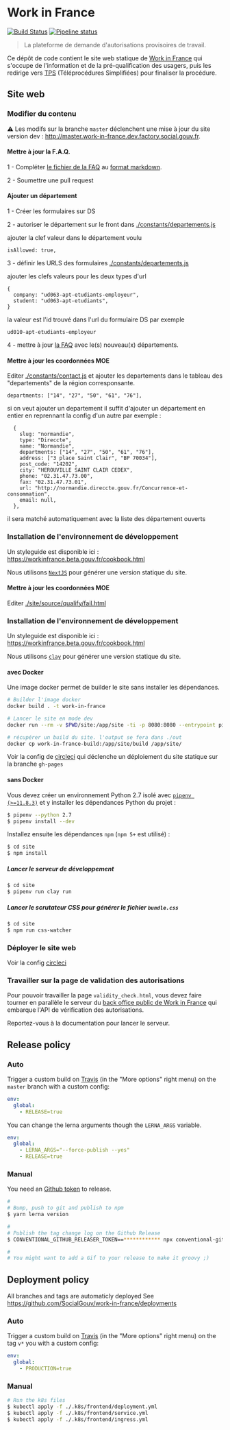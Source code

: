 # Work in France 

[![Build Status][travis-image]][travis-url]
[![Pipeline status][gitlab-image]][gitlab-url]

> La plateforme de demande d'autorisations provisoires de travail.

Ce dépôt de code contient le site web statique de [Work in France](https://workinfrance.beta.gouv.fr) qui s'occupe de l'information et de la pré-qualification des usagers, puis les redirige vers [TPS](https://github.com/betagouv/tps) (Téléprocédures Simplifiées) pour finaliser la procédure.

## Site web

### Modifier du contenu

⚠ Les modifs sur la branche `master` déclenchent une mise à jour du site version dev : http://master.work-in-france.dev.factory.social.gouv.fr.

#### Mettre à jour la F.A.Q.

1 - Compléter [le fichier de la FAQ](https://github.com/SocialGouv/work-in-france/blob/master/contents/faq.mdx) au [format markdown](https://fr.wikipedia.org/wiki/Markdown).

2 - Soumettre une pull request

#### Ajouter un département

1 - Créer les formulaires sur DS

2 - autoriser le département sur le front dans [./constants/departements.js](./constants/departements.js)

ajouter la clef valeur dans le département voulu
```
isAllowed: true,
```

3 - définir les URLS des formulaires [./constants/departements.js](./constants/departements.js) 

ajouter les clefs valeurs pour les deux types d'url

```
{
  company: "ud063-apt-etudiants-employeur",
  student: "ud063-apt-etudiants",
}
```

la valeur est l'id trouvé dans l'url du formulaire DS par exemple
```
ud010-apt-etudiants-employeur
```

4 - mettre à jour [la FAQ](https://github.com/SocialGouv/work-in-france/blob/master/contents/faq.mdx) avec le(s) nouveau(x) départements.

#### Mettre à jour les coordonnées MOE

Editer [./constants/contact.js](./constants/contact.js)
et ajouter les departements dans le tableau des "departements" de la région corresponsante.

```
departments: ["14", "27", "50", "61", "76"],
```

si on veut ajouter un departement il suffit d'ajouter un département en entier
en reprennant la config d'un autre par exemple : 

```
  {
    slug: "normandie",
    type: "Direccte",
    name: "Normandie",
    departments: ["14", "27", "50", "61", "76"],
    address: ["3 place Saint Clair", "BP 70034"],
    post_code: "14202",
    city: "HEROUVILLE SAINT CLAIR CEDEX",
    phone: "02.31.47.73.00",
    fax: "02.31.47.73.01",
    url: "http://normandie.direccte.gouv.fr/Concurrence-et-consommation",
    email: null,
  },
```

il sera matché automatiquement avec la liste des département ouverts

### Installation de l'environnement de développement

Un styleguide est disponible ici : https://workinfrance.beta.gouv.fr/cookbook.html

Nous utilisons [`NextJS`](https://nextjs.org/) pour générer une version statique du site.
#### Mettre à jour les coordonnées MOE

Editer [./site/source/qualify/fail.html](./site/source/qualify/fail.html)

### Installation de l'environnement de développement

Un styleguide est disponible ici : https://workinfrance.beta.gouv.fr/cookbook.html

Nous utilisons [`clay`](http://lucuma.github.io/Clay/) pour générer une version statique du site.

#### avec Docker

Une image docker permet de builder le site sans installer les dépendances.

```sh
# Builder l'image docker
docker build . -t work-in-france

# Lancer le site en mode dev
docker run --rm -v $PWD/site:/app/site -ti -p 8080:8080 --entrypoint pipenv work-in-france run clay run

# récupérer un build du site. l'output se fera dans ./out
docker cp work-in-france-build:/app/site/build /app/site/
```

Voir la config de [circleci](.circleci/config.yml) qui déclenche un déploiement du site statique sur la branche `gh-pages`

#### sans Docker

Vous devez créer un environnement Python 2.7 isolé avec [`pipenv (>=11.8.3)`](https://github.com/pypa/pipenv) et y installer les dépendances Python du projet :

```bash
$ pipenv --python 2.7
$ pipenv install --dev
```

Installez ensuite les dépendances `npm` (`npm 5+` est utilisé) :

```bash
$ cd site
$ npm install
```

##### Lancer le serveur de développement

```bash
$ cd site
$ pipenv run clay run
```

##### Lancer le scrutateur CSS pour générer le fichier `bundle.css`

```bash
$ cd site
$ npm run css-watcher
```

### Déployer le site web

Voir la config [circleci](.circleci/config.yml)

### Travailler sur la page de validation des autorisations

Pour pouvoir travailler la page `validity_check.html`, vous devez faire tourner en parallèle le serveur du [back office public de Work in France](https://github.com/SocialGouv/work-in-france-bo-public) qui embarque l'API de vérification des autorisations.

Reportez-vous à la documentation pour lancer le serveur.

## Release policy

### Auto

Trigger a custom build on [Travis][travis-url] (in the "More options" right menu) on the `master` branch with a custom config:

```yml
env:
  global:
    - RELEASE=true
```

You can change the lerna arguments though the `LERNA_ARGS` variable.

```yml
env:
  global:
    - LERNA_ARGS="--force-publish --yes"
    - RELEASE=true
```

### Manual

You need an [Github token](https://github.com/settings/tokens/new) to release.

```sh
#
# Bump, push to git and publish to npm
$ yarn lerna version

#
# Publish the tag change log on the Github Release
$ CONVENTIONAL_GITHUB_RELEASER_TOKEN==************ npx conventional-github-releaser -p angular

#
# You might want to add a Gif to your release to make it groovy ;)
```

## Deployment policy

All branches and tags are automaticly deployed
See https://github.com/SocialGouv/work-in-france/deployments

### Auto

Trigger a custom build on [Travis][travis-url] (in the "More options" right menu) on the tag `v*` you  with a custom config:

```yml
env:
  global:
    - PRODUCTION=true
```

### Manual

```sh
# Run the k8s files
$ kubectl apply -f ./.k8s/frontend/deployment.yml
$ kubectl apply -f ./.k8s/frontend/service.yml
$ kubectl apply -f ./.k8s/frontend/ingress.yml
```

[travis-image]: http://travis-ci.com/SocialGouv/work-in-france.svg?branch=master
[travis-url]: http://travis-ci.com/SocialGouv/work-in-france
[gitlab-image]: https://gitlab.factory.social.gouv.fr/SocialGouv/work-in-france/badges/master/pipeline.svg
[gitlab-url]: https://gitlab.factory.social.gouv.fr/SocialGouv/work-in-france/commits/master
